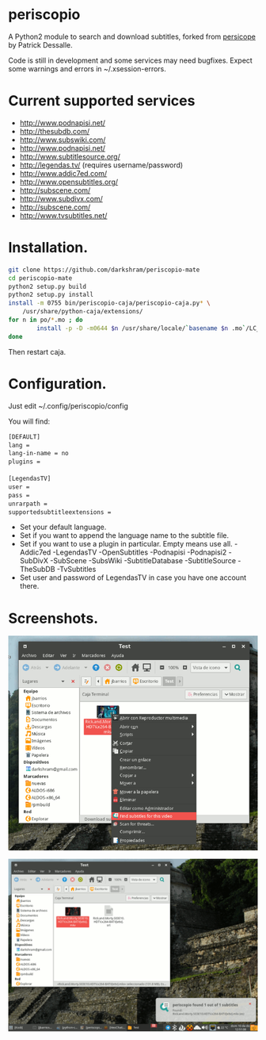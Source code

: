 periscopio
============

A Python2 module to search and download subtitles, forked from [persicope](https://github.com/patrickdessalle/periscope) by Patrick Dessalle.

Code is still in development and some services may need bugfixes. Expect some warnings and errors in ~/.xsession-errors.

Current supported services
==========================

- http://www.podnapisi.net/
- http://thesubdb.com/
- http://www.subswiki.com/
- http://www.podnapisi.net/
- http://www.subtitlesource.org/
- http://legendas.tv/ (requires username/password)
- http://www.addic7ed.com/
- http://www.opensubtitles.org/
- http://subscene.com/
- http://www.subdivx.com/
- http://subscene.com/
- http://www.tvsubtitles.net/

Installation.
============

```bash
git clone https://github.com/darkshram/periscopio-mate
cd periscopio-mate
python2 setup.py build
python2 setup.py install
install -m 0755 bin/periscopio-caja/periscopio-caja.py* \
    /usr/share/python-caja/extensions/
for n in po/*.mo ; do
        install -p -D -m0644 $n /usr/share/locale/`basename $n .mo`/LC_MESSAGES/periscopio-caja.mo
done
```

Then restart caja.

Configuration.
=============

Just edit ~/.config/periscopio/config

You will find:

```bash
[DEFAULT]
lang =
lang-in-name = no
plugins =

[LegendasTV]
user =
pass =
unrarpath =
supportedsubtitleextensions =
```
- Set your default language.
- Set if you want to append the language name to the subtitle file.
- Set if you want to use a plugin in particular. Empty means use all.
     -Addic7ed
     -LegendasTV
     -OpenSubtitles
     -Podnapisi
     -Podnapisi2
     -SubDivX
     -SubScene
     -SubsWiki
     -SubtitleDatabase
     -SubtitleSource
     -TheSubDB
     -TvSubtitles
- Set user and password of LegendasTV in case you have one account there.

Screenshots.
===========

![Caja context menu](screenshots/screenshot1.png?raw=true "Caja context menu")

![Desktop notification](screenshots/screenshot2.png?raw=true "Desktop notification")

